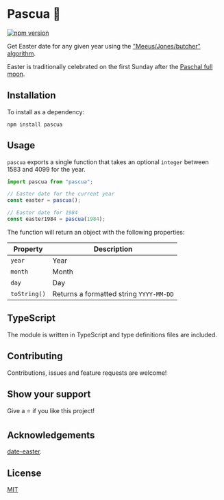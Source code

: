 # Pascua 🙏

[![npm version](https://badge.fury.io/js/pascua.svg)](https://badge.fury.io/js/pascua)

Get Easter date for any given year using the ["Meeus/Jones/butcher" algorithm](https://en.wikipedia.org/wiki/Computus).

Easter is traditionally celebrated on the first Sunday after the [Paschal full moon](https://en.wikipedia.org/wiki/Ecclesiastical_full_moon).

## Installation

To install as a dependency:

```
npm install pascua
```

## Usage

`pascua` exports a single function that takes an optional `integer` between 1583 and 4099 for the year.

```js
import pascua from "pascua";

// Easter date for the current year
const easter = pascua();

// Easter date for 1984
const easter1984 = pascua(1984);
```

The function will return an object with the following properties:

| Property     | Description                             |
| ------------ | --------------------------------------- |
| `year`       | Year                                    |
| `month`      | Month                                   |
| `day`        | Day                                     |
| `toString()` | Returns a formatted string `YYYY-MM-DD` |

## TypeScript

The module is written in TypeScript and type definitions files are included.

## Contributing

Contributions, issues and feature requests are welcome!

## Show your support

Give a ⭐️ if you like this project!

## Acknowledgements

[date-easter](https://github.com/commenthol/date-easter/blob/master/index.js).

## License

[MIT](LICENSE)
